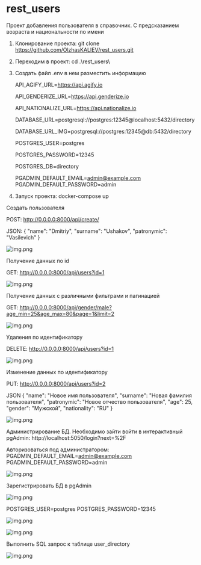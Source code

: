 # rest_users

Проект добавления пользователя в справочник. С предсказанием возраста и национальности по имени 

1. Клонирование проекта: git clone https://github.com/OlzhasKALIEV/rest_users.git
2. Переходим в проект: cd .\rest_users\
3. Создать файл .env в нем разместить информацию 

    API_AGIFY_URL=https://api.agify.io
   
    API_GENDERIZE_URL=https://api.genderize.io
   
    API_NATIONALIZE_URL=https://api.nationalize.io

    
    DATABASE_URL=postgresql://postgres:12345@localhost:5432/directory
   
    DATABASE_URL_IMG=postgresql://postgres:12345@db:5432/directory
   
    POSTGRES_USER=postgres
   
    POSTGRES_PASSWORD=12345
   
    POSTGRES_DB=directory
    
    PGADMIN_DEFAULT_EMAIL=admin@example.com
    PGADMIN_DEFAULT_PASSWORD=admin

5. Запуск проекта: docker-compose up

Создать пользователя

POST: http://0.0.0.0:8000/api/create/

JSON:
{
"name": "Dmitriy",
"surname": "Ushakov",
"patronymic": "Vasilevich"
}

![img.png](img/img_2.PNG)

Получение данных по id

GET: http://0.0.0.0:8000/api/users?id=1

![img.png](img/img_1.PNG)

Получение данных с различными фильтрами и пагинацией 

GET: http://0.0.0.0:8000/api/gender/male?age_min=25&age_max=80&page=1&limit=2

![img.png](img/img_11.PNG)

Удаления по идентификатору

DELETE: http://0.0.0.0:8000/api/users?id=1

![img.png](img/img_3.PNG)

Изменение данных по идентификатору

PUT: http://0.0.0.0:8000/api/users?id=2

JSON
{
    "name": "Новое имя пользователя",
    "surname": "Новая фамилия пользователя",
    "patronymic": "Новое отчество пользователя",
    "age": 25,
    "gender": "Мужской",
    "nationality": "RU"
}

![img.png](img/img_4.PNG)


Администрирование БД. Необходимо зайти войти в интерактивный pgAdmin: http://localhost:5050/login?next=%2F

Авторизоваться под администратором: 
    PGADMIN_DEFAULT_EMAIL=admin@example.com
    PGADMIN_DEFAULT_PASSWORD=admin

![img.png](img/img_5.PNG)

Зарегистрировать БД в pgAdmin

![img.png](img/img_6.PNG)

POSTGRES_USER=postgres
POSTGRES_PASSWORD=12345

![img.png](img/img_7.PNG)

![img.png](img/img_8.PNG)

Выполнить SQL запрос к таблице user_directory

![img.png](img/img_9.PNG)
